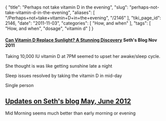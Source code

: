 {
    "title": "Perhaps not take vitamin D in the evening",
    "slug": "perhaps-not-take-vitamin-d-in-the-evening",
    "aliases": [
        "/Perhaps+not+take+vitamin+D+in+the+evening",
        "/2146"
    ],
    "tiki_page_id": 2146,
    "date": "2011-11-03",
    "categories": [
        "How, and when"
    ],
    "tags": [
        "How, and when",
        "dosage",
        "vitamin d"
    ]
}


#### [Can Vitamin D Replace Sunlight? A Stunning Discovery](http://blog.sethroberts.net/2011/11/02/it-matters-when-you-take-vitamin-d-a-stunning-discovery) Seth's Blog Nov 2011

Taking 10,000 IU vitamin D at 7PM seemed to upset her awake/sleep cycle.

She thought is was like getting sunshine late a night

Sleep issues resolved by taking the vitamin D in mid-day

Single person

## [Updates on Seth's blog May, June 2012](http://blog.sethroberts.net/category/sleep/vitamin-d3-and-sleep/)

Mid Morning seems much better than early morning or evening